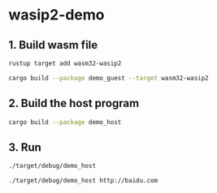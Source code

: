 # wasip2-demo

## 1. Build wasm file

```sh
rustup target add wasm32-wasip2

cargo build --package demo_guest --target wasm32-wasip2
```

## 2. Build the host program

```sh
cargo build --package demo_host
```

## 3. Run

```sh
./target/debug/demo_host

./target/debug/demo_host http://baidu.com
```

